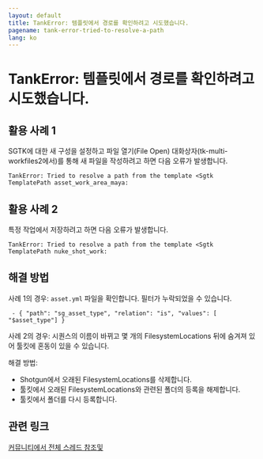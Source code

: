 ```yaml
---
layout: default
title: TankError: 템플릿에서 경로를 확인하려고 시도했습니다.
pagename: tank-error-tried-to-resolve-a-path
lang: ko
---
```


# TankError: 템플릿에서 경로를 확인하려고 시도했습니다.

## 활용 사례 1

SGTK에 대한 새 구성을 설정하고 파일 열기(File Open) 대화상자(tk-multi-workfiles2에서)를 통해 새 파일을 작성하려고 하면 다음 오류가 발생합니다.

```
TankError: Tried to resolve a path from the template <Sgtk TemplatePath asset_work_area_maya:
```

## 활용 사례 2

특정 작업에서 저장하려고 하면 다음 오류가 발생합니다.

```
TankError: Tried to resolve a path from the template <Sgtk TemplatePath nuke_shot_work:
```


## 해결 방법

사례 1의 경우: `asset.yml` 파일을 확인합니다. 필터가 누락되었을 수 있습니다.

` - { "path": "sg_asset_type", "relation": "is", "values": [ "$asset_type"] }`

사례 2의 경우: 시퀀스의 이름이 바뀌고 몇 개의 FilesystemLocations 뒤에 숨겨져 있어 툴킷에 혼동이 있을 수 있습니다.

해결 방법:

- Shotgun에서 오래된 FilesystemLocations를 삭제합니다.
- 툴킷에서 오래된 FilesystemLocations와 관련된 폴더의 등록을 해제합니다.
- 툴킷에서 폴더를 다시 등록합니다.


## 관련 링크

[커뮤니티에서 전체 스레드 참조](https://community.shotgridsoftware.com/t/6468/10)[및](https://community.shotgridsoftware.com/t/9686)